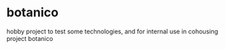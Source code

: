 # botanico
hobby project to test some technologies, and for internal use in cohousing project botanico
